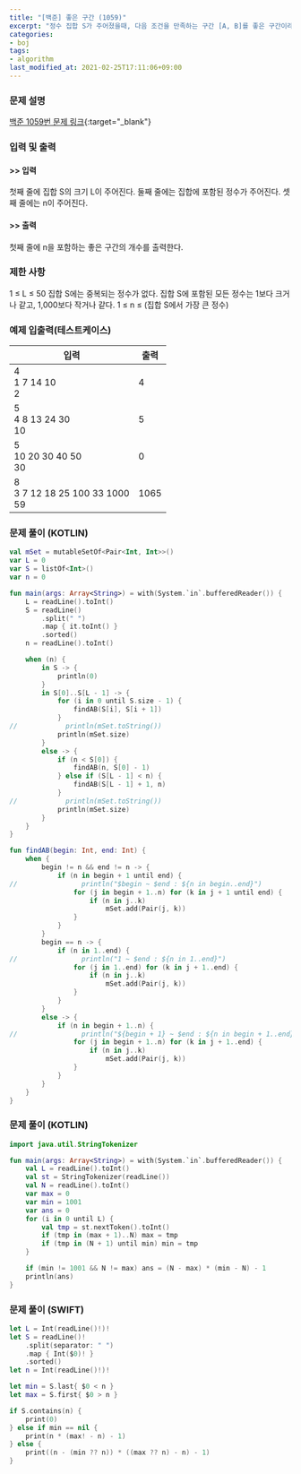 ```yaml
---
title: "[백준] 좋은 구간 (1059)"
excerpt: "정수 집합 S가 주어졌을때, 다음 조건을 만족하는 구간 [A, B]를 좋은 구간이라고 한다."
categories:
- boj
tags:
- algorithm
last_modified_at: 2021-02-25T17:11:06+09:00
---
```



### 문제 설명
[백준 1059번 문제 링크](https://www.acmicpc.net/problem/1059#description){:target="_blank"}




### 입력 및 출력
#### >> 입력
첫째 줄에 집합 S의 크기 L이 주어진다. 둘째 줄에는 집합에 포함된 정수가 주어진다. 셋째 줄에는 n이 주어진다.



#### >> 출력
첫째 줄에 n을 포함하는 좋은 구간의 개수를 출력한다.





### 제한 사항


1 ≤ L ≤ 50
집합 S에는 중복되는 정수가 없다.
집합 S에 포함된 모든 정수는 1보다 크거나 같고, 1,000보다 작거나 같다.
1 ≤ n ≤ (집합 S에서 가장 큰 정수)




### 예제 입출력(테스트케이스)


|입력|출력|
|-----|------|
|4<br>1 7 14 10<br>2|4|
|5<br>4 8 13 24 30<br>10|5|
|5<br>10 20 30 40 50<br>30|0|
|8<br>3 7 12 18 25 100 33 1000<br>59|1065|




### 문제 풀이 (KOTLIN)
```kotlin
val mSet = mutableSetOf<Pair<Int, Int>>()
var L = 0
var S = listOf<Int>()
var n = 0

fun main(args: Array<String>) = with(System.`in`.bufferedReader()) {
    L = readLine().toInt()
    S = readLine()
        .split(" ")
        .map { it.toInt() }
        .sorted()
    n = readLine().toInt()

    when (n) {
        in S -> {
            println(0)
        }
        in S[0]..S[L - 1] -> {
            for (i in 0 until S.size - 1) {
                findAB(S[i], S[i + 1])
            }
//            println(mSet.toString())
            println(mSet.size)
        }
        else -> {
            if (n < S[0]) {
                findAB(n, S[0] - 1)
            } else if (S[L - 1] < n) {
                findAB(S[L - 1] + 1, n)
            }
//            println(mSet.toString())
            println(mSet.size)
        }
    }
}

fun findAB(begin: Int, end: Int) {
    when {
        begin != n && end != n -> {
            if (n in begin + 1 until end) {
//                println("$begin ~ $end : ${n in begin..end}")
                for (j in begin + 1..n) for (k in j + 1 until end) {
                    if (n in j..k)
                        mSet.add(Pair(j, k))
                }
            }
        }
        begin == n -> {
            if (n in 1..end) {
//                println("1 ~ $end : ${n in 1..end}")
                for (j in 1..end) for (k in j + 1..end) {
                    if (n in j..k)
                        mSet.add(Pair(j, k))
                }
            }
        }
        else -> {
            if (n in begin + 1..n) {
//                println("${begin + 1} ~ $end : ${n in begin + 1..end}")
                for (j in begin + 1..n) for (k in j + 1..end) {
                    if (n in j..k)
                        mSet.add(Pair(j, k))
                }
            }
        }
    }
}
```




### 문제 풀이 (KOTLIN)
```kotlin
import java.util.StringTokenizer

fun main(args: Array<String>) = with(System.`in`.bufferedReader()) {
    val L = readLine().toInt()
    val st = StringTokenizer(readLine())
    val N = readLine().toInt()
    var max = 0
    var min = 1001
    var ans = 0
    for (i in 0 until L) {
        val tmp = st.nextToken().toInt()
        if (tmp in (max + 1)..N) max = tmp
        if (tmp in (N + 1) until min) min = tmp
    }

    if (min != 1001 && N != max) ans = (N - max) * (min - N) - 1
    println(ans)
}

```





### 문제 풀이 (SWIFT)
```swift
let L = Int(readLine()!)!
let S = readLine()!
    .split(separator: " ")
    .map { Int($0)! }
    .sorted()
let n = Int(readLine()!)!

let min = S.last{ $0 < n }
let max = S.first{ $0 > n }

if S.contains(n) {
    print(0)
} else if min == nil {
    print(n * (max! - n) - 1)
} else {
    print((n - (min ?? n)) * ((max ?? n) - n) - 1)
}


```